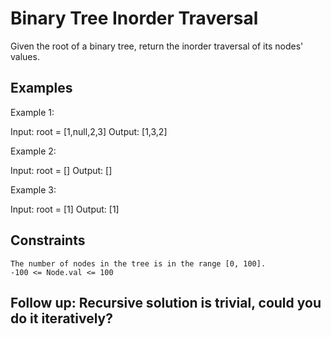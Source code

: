 # Binary Tree Inorder Traversal

Given the root of a binary tree, return the inorder traversal of its nodes' values.

## Examples

Example 1:

Input: root = [1,null,2,3]
Output: [1,3,2]

Example 2:

Input: root = []
Output: []

Example 3:

Input: root = [1]
Output: [1]

## Constraints

    The number of nodes in the tree is in the range [0, 100].
    -100 <= Node.val <= 100
 
## Follow up: Recursive solution is trivial, could you do it iteratively?